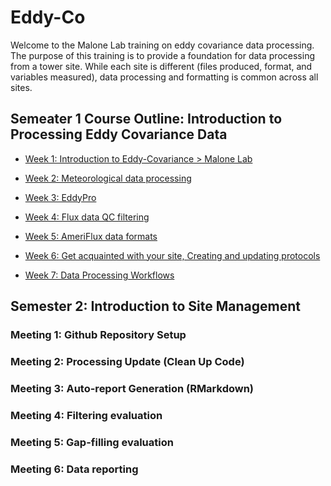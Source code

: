 # Eddy-Co
Welcome to the Malone Lab training on eddy covariance data processing. The purpose of this training is to provide a foundation for data processing from a tower site. While each site is different (files produced, format, and variables measured), data processing and formatting is common across all sites. 

## Semeater 1 Course Outline: Introduction to Processing Eddy Covariance Data

+ <a href="https://docs.google.com/presentation/d/1nduKbh0dpxQdfMj7-wOyK0zsN-l3RLpu/edit?usp=drive_link&ouid=100630405528702830421&rtpof=true&sd=true" > Week 1: Introduction to Eddy-Covariance > Malone Lab </a>

+ <a href="https://docs.google.com/presentation/d/1UHKtbTNbSyU5GDbXm6vAtXZIeiJO7z1qP07kJf2HUaI/edit?usp=sharing" > Week 2: Meteorological data processing </a>

+ <a href="https://docs.google.com/presentation/d/12QY-Lfpk2hCJcIma_nrDYEZ-ohE-k2DircugWqkW1rk/edit?usp=sharing" > Week 3: EddyPro </a>

+ <a href="https://docs.google.com/presentation/d/1wgSvQfiIT88M9TAmJiB5eb5-auTLwGH-9ogOTjwJ61A/edit?usp=drive_link" > Week 4: Flux data QC filtering </a>

+ <a href="https://docs.google.com/presentation/d/1NejejmY4kG6hkb9VQ2PuzhP86mTKcqY5Gy6N8uMaV2Q/edit?usp=sharing"> Week 5: AmeriFlux data formats </a>

+ <a href="https://docs.google.com/presentation/d/1Dqie3izhCmUxUv-sRhd1fgH7urVwDAK6Yjg-cTrEPJA/edit?usp=sharing"> Week 6: Get acquainted with your site, Creating and updating protocols </a>

+ <a href="https://docs.google.com/presentation/d/1Sv7_Z2tBm2GaWA3BQBQH9o5i0NKW_edfWR7Ua67dlYs/edit?usp=sharing "  > Week 7: Data Processing Workflows </a>

## Semester 2: Introduction to Site Management

### Meeting  1: Github Repository Setup
### Meeting  2: Processing Update (Clean Up Code)
### Meeting  3: Auto-report Generation (RMarkdown)
### Meeting  4: Filtering evaluation
### Meeting  5: Gap-filling evaluation
### Meeting  6: Data reporting


